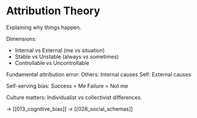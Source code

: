 # Attribution Theory

Explaining why things happen.

Dimensions:
- Internal vs External (me vs situation)
- Stable vs Unstable (always vs sometimes)
- Controllable vs Uncontrollable

Fundamental attribution error:
Others: Internal causes
Self: External causes

Self-serving bias:
Success = Me
Failure = Not me

Culture matters:
Individualist vs collectivist differences.

→ [[013_cognitive_bias]]
→ [[028_social_schemas]]